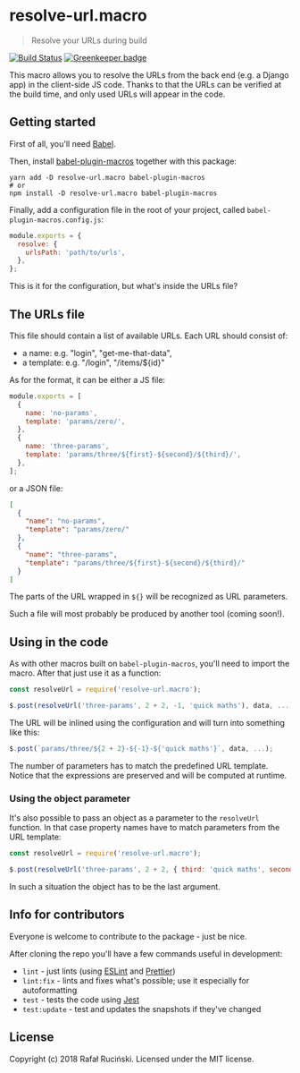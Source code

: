 # resolve-url.macro

> Resolve your URLs during build

[![Build Status](https://travis-ci.org/fatfisz/resolve-url.macro.svg?branch=master)](https://travis-ci.org/fatfisz/resolve-url.macro)
[![Greenkeeper badge](https://badges.greenkeeper.io/fatfisz/resolve-url.macro.svg)](https://greenkeeper.io/)

This macro allows you to resolve the URLs from the back end (e.g. a Django app) in the client-side JS code.
Thanks to that the URLs can be verified at the build time, and only used URLs will appear in the code.

## Getting started

First of all, you'll need [Babel](https://github.com/babel/babel).

Then, install [babel-plugin-macros](https://github.com/kentcdodds/babel-plugin-macros) together with this package:
```shell
yarn add -D resolve-url.macro babel-plugin-macros
# or
npm install -D resolve-url.macro babel-plugin-macros
```

Finally, add a configuration file in the root of your project, called `babel-plugin-macros.config.js`:
```js
module.exports = {
  resolve: {
    urlsPath: 'path/to/urls',
  },
};
```

This is it for the configuration, but what's inside the URLs file?

## The URLs file

This file should contain a list of available URLs. Each URL should consist of:
- a name: e.g. "login", "get-me-that-data",
- a template: e.g. "/login", "/items/${id}"

As for the format, it can be either a JS file:
```js
module.exports = [
  {
    name: 'no-params',
    template: 'params/zero/',
  },
  {
    name: 'three-params',
    template: 'params/three/${first}-${second}/${third}/',
  },
];
```

or a JSON file:
```json
[
  {
    "name": "no-params",
    "template": "params/zero/"
  },
  {
    "name": "three-params",
    "template": "params/three/${first}-${second}/${third}/"
  }
]
```

The parts of the URL wrapped in `${}` will be recognized as URL parameters.

Such a file will most probably be produced by another tool (coming soon!).

## Using in the code

As with other macros built on `babel-plugin-macros`, you'll need to import the macro. After that just use it as a function:
```js
const resolveUrl = require('resolve-url.macro');

$.post(resolveUrl('three-params', 2 + 2, -1, 'quick maths'), data, ...);
```

The URL will be inlined using the configuration and will turn into something like this:
```js
$.post(`params/three/${2 + 2}-${-1}-${'quick maths'}`, data, ...);
```

The number of parameters has to match the predefined URL template. Notice that the expressions are preserved and will be computed at runtime.

### Using the object parameter

It's also possible to pass an object as a parameter to the `resolveUrl` function. In that case property names have to match parameters from the URL template:
```js
const resolveUrl = require('resolve-url.macro');

$.post(resolveUrl('three-params', 2 + 2, { third: 'quick maths', second: -1 }), data, ...);
```

In such a situation the object has to be the last argument.

## Info for contributors

Everyone is welcome to contribute to the package - just be nice.

After cloning the repo you'll have a few commands useful in development:
* `lint` - just lints (using [ESLint](https://github.com/eslint/eslint) and [Prettier](https://github.com/prettier/prettier))
* `lint:fix` - lints and fixes what's possible; use it especially for autoformatting
* `test` - tests the code using [Jest](https://github.com/facebook/jest)
* `test:update` - test and updates the snapshots if they've changed

## License

Copyright (c) 2018 Rafał Ruciński. Licensed under the MIT license.
